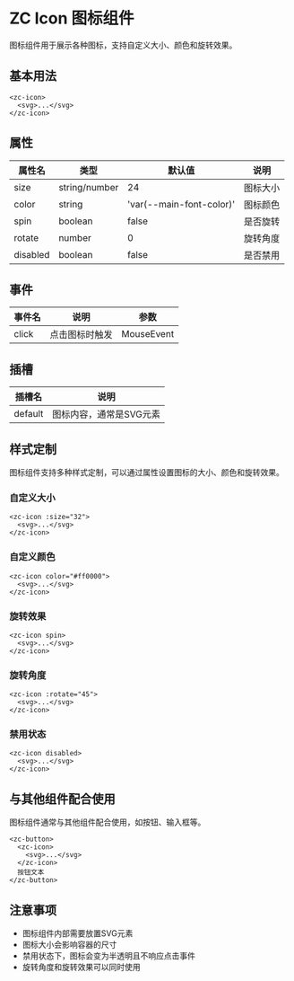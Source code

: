 # ZC Icon 图标组件

图标组件用于展示各种图标，支持自定义大小、颜色和旋转效果。

## 基本用法

```vue
<zc-icon>
  <svg>...</svg>
</zc-icon>
```

## 属性

| 属性名 | 类型 | 默认值 | 说明 |
|-------|------|-------|------|
| size | string/number | 24 | 图标大小 |
| color | string | 'var(--main-font-color)' | 图标颜色 |
| spin | boolean | false | 是否旋转 |
| rotate | number | 0 | 旋转角度 |
| disabled | boolean | false | 是否禁用 |

## 事件

| 事件名 | 说明 | 参数 |
|-------|------|------|
| click | 点击图标时触发 | MouseEvent |

## 插槽

| 插槽名 | 说明 |
|-------|------|
| default | 图标内容，通常是SVG元素 |

## 样式定制

图标组件支持多种样式定制，可以通过属性设置图标的大小、颜色和旋转效果。

### 自定义大小

```vue
<zc-icon :size="32">
  <svg>...</svg>
</zc-icon>
```

### 自定义颜色

```vue
<zc-icon color="#ff0000">
  <svg>...</svg>
</zc-icon>
```

### 旋转效果

```vue
<zc-icon spin>
  <svg>...</svg>
</zc-icon>
```

### 旋转角度

```vue
<zc-icon :rotate="45">
  <svg>...</svg>
</zc-icon>
```

### 禁用状态

```vue
<zc-icon disabled>
  <svg>...</svg>
</zc-icon>
```

## 与其他组件配合使用

图标组件通常与其他组件配合使用，如按钮、输入框等。

```vue
<zc-button>
  <zc-icon>
    <svg>...</svg>
  </zc-icon>
  按钮文本
</zc-button>
```

## 注意事项

- 图标组件内部需要放置SVG元素
- 图标大小会影响容器的尺寸
- 禁用状态下，图标会变为半透明且不响应点击事件
- 旋转角度和旋转效果可以同时使用
